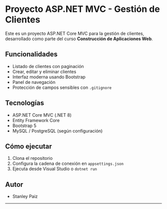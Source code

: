 # Proyecto ASP.NET MVC - Gestión de Clientes

Este es un proyecto ASP.NET Core MVC para la gestión de clientes, desarrollado como parte del curso **Construcción de Aplicaciones Web**.

## Funcionalidades

- Listado de clientes con paginación
- Crear, editar y eliminar clientes
- Interfaz moderna usando Bootstrap
- Panel de navegación
- Protección de campos sensibles con `.gitignore`

## Tecnologías

- ASP.NET Core MVC (.NET 8)
- Entity Framework Core
- Bootstrap 5
- MySQL / PostgreSQL (según configuración)

## Cómo ejecutar

1. Clona el repositorio
2. Configura la cadena de conexión en `appsettings.json`
3. Ejecuta desde Visual Studio o `dotnet run`

## Autor

- Stanley Paiz

---
